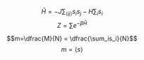 $$\hat{H} = -J\sum_{\langle ij\rangle}s_is_j-H\sum_is_i$$
$$Z=\sum e^{-\beta\hat{H}}$$



$$m=\dfrac{M}{N} = \dfrac{\sum_is_i}{N}$$
$$m=\langle s\rangle$$
